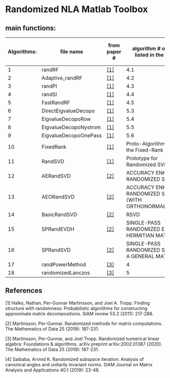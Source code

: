 # Randomized NLA Matlab Toolbox

## main functions:

| Algorithms: | file name             | from paper # | algorithm # or name listed in the paper                    | simple input tested working | 
| ----------- | --------------------- | ------------ | ---------------------------------------------------------- | --------------------------- | 
| 1           | randRF                |[[1]](#1)     | 4.1                                                        | yes                         |                          
| 2           | Adaptive\_randRF      |[[1]](#1)     | 4.2                                                        | yes                         |                         
| 3           | randPI                |[[1]](#1)     | 4.3                                                        | yes                         |                          
| 4           | randSI                |[[1]](#1)     | 4.4                                                        | yes                         |                          
| 5           | FastRandRF            |[[1]](#1)     | 4.5                                                        | yes                         |                          
| 6           | DirectEigvalueDecopo  |[[1]](#1)     | 5.3                                                        | yes                         |                          
| 7           | EigvalueDecopoRow     |[[1]](#1)     | 5.4                                                        | yes                         |                          
| 8           | EigvalueDecopoNystrom |[[1]](#1)     | 5.5                                                        | yes                         |                          
| 9           | EigvalueDecopoOnePass |[[1]](#1)     | 5.6                                                        | yes                         |                          
| 10          | FixedRank             |[[1]](#1)     | Proto-Algorithm: Solving the Fixed-Rank Problem            | yes                         |                          
| 11          | RandSVD               |[[1]](#1)     | Prototype for Randomized SVD                               | yes                         |                          
| 12          | AERandSVD             |[[2]](#2)     | ACCURACY ENHANCED RANDOMIZED SVD                           | yes                         |                          
| 13          | AEORandSVD            |[[2]](#2)     | ACCURACY ENHANCED RANDOMIZED SVD (WITH ORTHONORMALIZATION) | yes                         |                          
| 14          | BasicRandSVD          |[[2]](#2)     | RSVD                                                       | yes                         |                          
| 15          | SPRandEVDH            |[[2]](#2)     | SINGLE-PASS RANDOMIZED EVD FOR A HERMITIAN MATRIX          | yes                         |                          
| 16          | SPRandSVD             |[[2]](#2)     | SINGLE-PASS RANDOMIZED SVD FOR A GENERAL MATRIX            | yes                         |                          
| 17          | randPowerMethod       |[[3]](#3)     | 4                                                          | yes                         |                          
| 18          | randomizedLanczos     |[[3]](#3)     | 5                                                          | yes                         |                          


## References
<a id="1">[1]</a> 
Halko, Nathan, Per-Gunnar Martinsson, and Joel A. Tropp. 
Finding structure with randomness: Probabilistic algorithms for constructing approximate matrix decompositions.
SIAM review 53.2 (2011): 217-288.

<a id="2">[2]</a> 
Martinsson, Per-Gunnar. 
Randomized methods for matrix computations.
The Mathematics of Data 25 (2019): 187-231.

<a id="3">[3]</a> 
Martinsson, Per-Gunnar, and Joel Tropp.
Randomized numerical linear algebra: Foundations & algorithms.
arXiv preprint arXiv:2002.01387 (2020).
The Mathematics of Data 25 (2019): 187-231.

<a id="4">[4]</a> 
Saibaba, Arvind K. 
Randomized subspace iteration: Analysis of canonical angles and unitarily invariant norms.
SIAM Journal on Matrix Analysis and Applications 40.1 (2019): 23-48.
